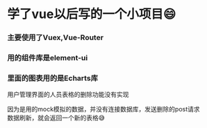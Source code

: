 # 学了vue以后写的一个小项目😄

### 主要使用了Vuex,Vue-Router

### 用的组件库是element-ui

### 里面的图表用的是Echarts库

用户管理界面的人员表格的删除功能没有实现

因为是用的mock模拟的数据，并没有连接数据库，发送删除的post请求<br>
数据刷新，就会返回一个新的表格😅